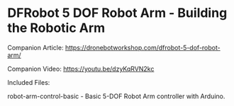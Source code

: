 # DFRobot 5 DOF Robot Arm - Building the Robotic Arm
Companion Article: https://dronebotworkshop.com/dfrobot-5-dof-robot-arm/

Companion Video: https://youtu.be/dzyKqRVN2kc

Included Files: 

robot-arm-control-basic - Basic 5-DOF Robot Arm controller with Arduino.

